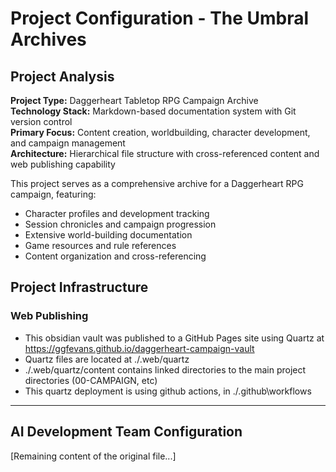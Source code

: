 # Project Configuration - The Umbral Archives

## Project Analysis

**Project Type:** Daggerheart Tabletop RPG Campaign Archive  
**Technology Stack:** Markdown-based documentation system with Git version control  
**Primary Focus:** Content creation, worldbuilding, character development, and campaign management  
**Architecture:** Hierarchical file structure with cross-referenced content and web publishing capability  

This project serves as a comprehensive archive for a Daggerheart RPG campaign, featuring:
- Character profiles and development tracking
- Session chronicles and campaign progression
- Extensive world-building documentation
- Game resources and rule references
- Content organization and cross-referencing

## Project Infrastructure

### Web Publishing
- This obsidian vault was published to a GitHub Pages site using Quartz at https://ggfevans.github.io/daggerheart-campaign-vault
- Quartz files are located at ./.web/quartz
- ./.web/quartz/content contains linked directories to the main project directories (00-CAMPAIGN, etc)
- This quartz deployment is using github actions, in ./.github\workflows

---

## AI Development Team Configuration

[Remaining content of the original file...]